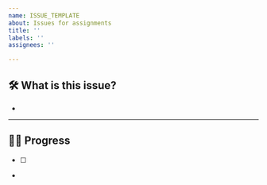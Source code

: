 ```yaml
---
name: ISSUE_TEMPLATE
about: Issues for assignments
title: ''
labels: ''
assignees: ''

---
```


## 🛠 What is this issue?
- 

---
## 🏃‍♀️ Progress
- [ ]

-
